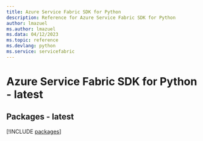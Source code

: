 ```yaml
---
title: Azure Service Fabric SDK for Python
description: Reference for Azure Service Fabric SDK for Python
author: lmazuel
ms.author: lmazuel
ms.data: 04/12/2023
ms.topic: reference
ms.devlang: python
ms.service: servicefabric
---
```

# Azure Service Fabric SDK for Python - latest
## Packages - latest
[!INCLUDE [packages](service-fabric-index.md)]